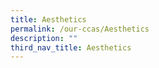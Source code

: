 ```yaml
---
title: Aesthetics
permalink: /our-ccas/Aesthetics
description: ""
third_nav_title: Aesthetics
---
```


